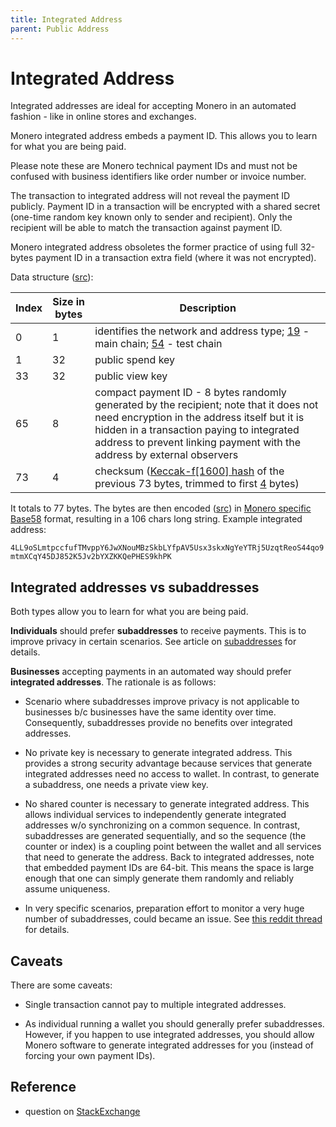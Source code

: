 ```yaml
---
title: Integrated Address
parent: Public Address
---
```


# Integrated Address

Integrated addresses are ideal for accepting Monero in an automated fashion - like in online stores and exchanges.

Monero integrated address embeds a payment ID. This allows you to learn for what you are being paid.

Please note these are Monero technical payment IDs and must not be confused with business identifiers like order number or invoice number.

The transaction to integrated address will not reveal the payment ID publicly.
Payment ID in a transaction will be encrypted with a shared secret (one-time random key known only to sender and recipient).
Only the recipient will be able to match the transaction against payment ID.

Monero integrated address obsoletes the former practice of using full 32-bytes payment ID in a transaction extra field (where it was not encrypted).

Data structure ([src](https://github.com/monero-project/monero/blob/f7b9f44c1b0d53170fd7f53d37fc67648f3247a2/src/cryptonote_basic/cryptonote_basic_impl.cpp#L172)):

Index       | Size in bytes    | Description
------------|------------------|-------------------------------------------------------------
0           | 1                | identifies the network and address type; [19](https://github.com/monero-project/monero/blob/793bc973746a10883adb2f89827e223f562b9651/src/cryptonote_config.h#L150) - main chain; [54](https://github.com/monero-project/monero/blob/793bc973746a10883adb2f89827e223f562b9651/src/cryptonote_config.h#L162) - test chain
1           | 32               | public spend key
33          | 32               | public view key
65          | 8                | compact payment ID -  8 bytes randomly generated by the recipient; note that it does not need encryption in the address itself but it is hidden in a transaction paying to integrated address to prevent linking payment with the address by external observers
73          | 4                | checksum ([Keccak-f[1600] hash](https://github.com/monero-project/monero/blob/8f1f43163a221153403a46902d026e3b72f1b3e3/src/common/base58.cpp#L261) of the previous 73 bytes, trimmed to first [4](https://github.com/monero-project/monero/blob/8f1f43163a221153403a46902d026e3b72f1b3e3/src/common/base58.cpp#L53) bytes)

It totals to 77 bytes. The bytes are then encoded ([src](https://github.com/monero-project/monero/blob/8f1f43163a221153403a46902d026e3b72f1b3e3/src/common/base58.cpp#L240)) in [Monero specific Base58](/cryptography/base58) format, resulting in a 106 chars long string. Example integrated address:

`4LL9oSLmtpccfufTMvppY6JwXNouMBzSkbLYfpAV5Usx3skxNgYeYTRj5UzqtReoS44qo9mtmXCqY45DJ852K5Jv2bYXZKKQePHES9khPK`

## Integrated addresses vs subaddresses

Both types allow you to learn for what you are being paid.

**Individuals** should prefer **subaddresses** to receive payments. This is to improve privacy in certain scenarios. See article on [subaddresses](/public-address/subaddress) for details.

**Businesses** accepting payments in an automated way should prefer **integrated addresses**. The rationale is as follows:

* Scenario where subaddresses improve privacy is not applicable to businesses b/c businesses have the same identity over time. Consequently, subaddresses provide no benefits over integrated addresses.

* No private key is necessary to generate integrated address. This provides a strong security advantage because services that generate integrated addresses need no access to wallet. In contrast, to generate a subaddress, one needs a private view key.

* No shared counter is necessary to generate integrated address. This allows individual services to independently generate integrated addresses w/o synchronizing on a common sequence. In contrast, subaddresses are generated sequentially, and so the sequence (the counter or index) is a coupling point between the wallet and all services that need to generate the address. Back to integrated addresses, note that embedded payment IDs are 64-bit. This means the space is large enough that one can simply generate them randomly and reliably assume uniqueness.

* In very specific scenarios, preparation effort to monitor a very huge number of subaddresses, could became an issue. See [this reddit thread](https://www.reddit.com/r/Monero/comments/9aevri/is_it_fair_to_say_integrated_addresses_are/e4vf47p) for details.


## Caveats

There are some caveats:

* Single transaction cannot pay to multiple integrated addresses.

* As individual running a wallet you should generally prefer subaddresses. However, if you happen to use integrated addresses, you should allow Monero software to generate integrated addresses for you (instead of forcing your own payment IDs).


## Reference

* question on [StackExchange](https://monero.stackexchange.com/questions/3179/what-is-an-integrated-address) 
